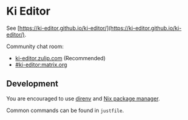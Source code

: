 # Ki Editor

See [https://ki-editor.github.io/ki-editor/](https://ki-editor.github.io/ki-editor/).

Community chat room: 
- [ki-editor.zulip.com](https://ki-editor.zulipchat.com/join/zzhagqzl6wyzpqfeqxcsrkin/) (Recommended)
- [#ki-editor:matrix.org](https://matrix.to/#/#ki-editor:matrix.org)

## Development

You are encouraged to use [direnv](https://github.com/direnv/direnv) and [Nix package manager](https://nixos.org/download/).

Common commands can be found in `justfile`.
